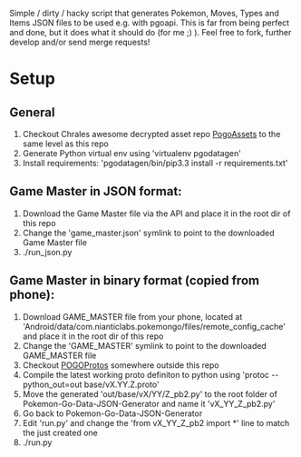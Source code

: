 Simple / dirty / hacky script that generates Pokemon, Moves, Types and Items JSON files to be used e.g. with pgoapi. This is far from being perfect and done, but it does what it should do (for me ;) ). Feel free to fork, further develop and/or send merge requests!

# Setup
## General
1. Checkout Chrales awesome decrypted asset repo [PogoAssets](https://github.com/ZeChrales/PogoAssets) to the same level as this repo
2. Generate Python virtual env using 'virtualenv pgodatagen'
3. Install requirements: 'pgodatagen/bin/pip3.3 install -r requirements.txt'

## Game Master in JSON format:
1. Download the Game Master file via the API and place it in the root dir of this repo
2. Change the 'game_master.json' symlink to point to the downloaded Game Master file
3. ./run_json.py

## Game Master in binary format (copied from phone):
1. Download GAME_MASTER file from your phone, located at 'Android/data/com.nianticlabs.pokemongo/files/remote_config_cache' and place it in the root dir of this repo
2. Change the 'GAME_MASTER' symlink to point to the downloaded GAME_MASTER file
3. Checkout [POGOProtos](https://github.com/AeonLucid/POGOProtos) somewhere outside this repo
4. Compile the latest working proto definiton to python using 'protoc --python_out=out base/vX.YY.Z.proto'
5. Move the generated 'out/base/vX/YY/Z_pb2.py' to the root folder of Pokemon-Go-Data-JSON-Generator and name it 'vX_YY_Z_pb2.py'
6. Go back to Pokemon-Go-Data-JSON-Generator
7. Edit 'run.py' and change the 'from vX_YY_Z_pb2 import *' line to match the just created one
8. ./run.py
